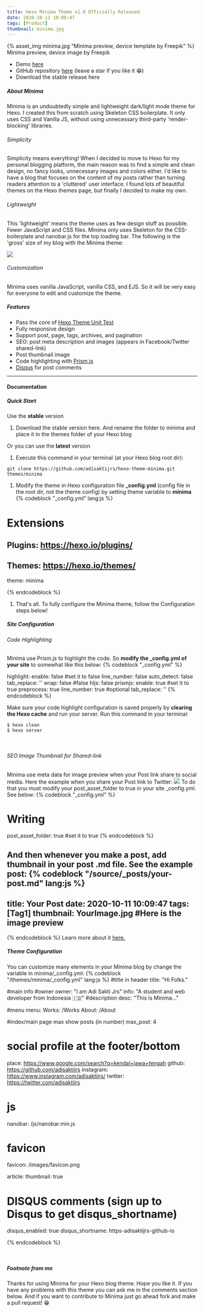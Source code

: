 ```yaml
---
title: Hexo Minima Theme v1.0 Officially Released
date: 2020-10-11 10:09:47
tags: [Product]
thumbnail: minima.jpg
---
```

{% asset_img minima.jpg "Minima preview, device template by Freepik" %}
Minima preview, device image by Freepik

- Demo [here](https://adisaktijrs.github.io/minima)
- GitHub repository [here](https://github.com/adisaktijrs/hexo-theme-minima) (leave a star if you like it 😁)
- Download the stable release here

##### About Minima
Minima is an undoubtedly simple and lightweight dark/light mode theme for Hexo. I created this from scratch using Skeleton CSS boilerplate. It only uses CSS and Vanilla JS, without using unnecessary third-party 'render-blocking' libraries.

###### Simplicity
Simplicity means everything! When I decided to move to Hexo for my personal blogging platform, the main reason was to find a simple and clean design, no fancy looks, unnecessary images and colors either. I'd like to have a blog that focuses on the content of my posts rather than turning readers attention to a 'cluttered' user interface. I found lots of beautiful themes on the Hexo themes page, but finally I decided to make my own.

###### Lightweight
This 'lightweight' means the theme uses as few design stuff as possible. Fewer JavaScript and CSS files. Minima only uses Skeleton for the CSS-boilerplate and nanobar.js for the top loading bar. The following is the 'gross' size of my blog with the Minima theme:

![](Screenshot.png)

###### Customization
Minima uses vanilla JavaScript, vanilla CSS, and EJS. So it will be very easy for everyone to edit and customize the theme.

##### Features
- Pass the core of [Hexo Theme Unit Test](https://github.com/hexojs/hexo-theme-unit-test)
- Fully responsive design
- Support post, page, tags, archives, and pagination
- SEO: post meta description and images (appears in Facebook/Twitter shared-link)
- Post thumbnail image
- Code highlighting with [Prism.js](https://prismjs.com/)
- [Disqus](https://disqus.com/) for post comments
***
#### Documentation
##### Quick Start
Use the **stable** version
1. Download the stable version here. And rename the folder to minima and place it in the themes folder of your Hexo blog

Or you can use the **latest** version&nbsp;
1. Execute this command in your terminal (at your Hexo blog root dir):
```
git clone https://github.com/adisaktijrs/hexo-theme-minima.git themes/minima
```
1. Modify the theme in Hexo configuration file **_config.yml** (config file in the root dir, not the theme config) by setting theme variable to **minima**
{% codeblock "_config.yml" lang:js %}

# Extensions
## Plugins: https://hexo.io/plugins/
## Themes: https://hexo.io/themes/
theme: minima

{% endcodeblock %}
1. That's all. To fully configure the Minima theme, follow the Configuration steps below!
&nbsp;
##### Site Configuration
###### Code Highlighting
Minima use Prism.js to highlight the code. So **modify the _config.yml of your site** to somewhat like this below:
{% codeblock "_config.yml" %}

highlight:
  enable: false #set it to false
  line_number: false
  auto_detect: false
  tab_replace: ''
  wrap: false #false
  hljs: false
prismjs:
  enable: true #set it to true
  preprocess: true
  line_number: true #optional
  tab_replace: ''
{% endcodeblock %}

Make sure your code highlight configuration is saved properly by **clearing the Hexo cache** and run your server. Run this command in your terminal:

```
$ hexo clean
$ hexo server
```
&nbsp;
###### SEO Image Thumbnail for Shared-link
Minima use meta data for image preview when your Post link share to social media. Here the example when you share your Post link to Twitter:
![](Screenshot2.png)
To do that you must modify your post_asset_folder to true in your site _config.yml. See below:
{% codeblock "_config.yml" %}
# Writing

post_asset_folder: true #set it to true
{% endcodeblock %}

And then whenever you make a post, add thumbnail in your post .md file. See the example post:
{% codeblock "/source/_posts/your-post.md" lang:js %}
---
title: Your Post
date: 2020-10-11 10:09:47
tags: [Tag1]
thumbnail: YourImage.jpg #Here is the image preview
---
{% endcodeblock %}
Learn more about it [here.](https://hexo.io/docs/asset-folders.html)
&nbsp;

##### Theme Configuration
You can customize many elements in your Minima blog by change the variable in minima/_config.yml:
{% codeblock "/themes/minima/_config.yml" lang:js %}
#title in header
title: "Hi Folks."

#main info
#owner
owner: "I am Adi Sakti Jrs"
info: "A student and web developer from Indonesia 🇮🇩"
#description
desc: "This is Minima..."

#menu
menu:
  Works: /Works
  About: /About

#index/main page max show posts (in number)
max_post: 4

# social profile at the footer/bottom
place: https://www.google.com/search?q=kendal+jawa+tengah
github: https://github.com/adisaktijrs
instagram: https://www.instagram.com/adisaktijrs/
twitter: https://twitter.com/adisaktijrs

# js
nanobar: /js/nanobar.min.js

# favicon
favicon: /images/favicon.png

article:
  thumbnail: true

# DISQUS comments (sign up to Disqus to get disqus_shortname)
disqus_enabled: true
disqus_shortname: https-adisaktijrs-github-io

{% endcodeblock %}

&nbsp;
##### Footnote from me
Thanks for using Minima for your Hexo blog theme. Hope you like it. If you have any problems with this theme you can ask me in the comments section below. And if you want to contribute to Minima just go ahead fork and make a pull request! 😁
